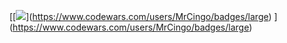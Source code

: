 [[[<img src="[https://img.shields.io/badge/LABEL-MESSAGE-COLOR.svg?logo=data:image/png;base64,DATA](https://www.codewars.com/users/MrCingo/badges/large)">](<LINK>)](https://www.codewars.com/users/MrCingo/badges/large)
](https://www.codewars.com/users/MrCingo/badges/large)
